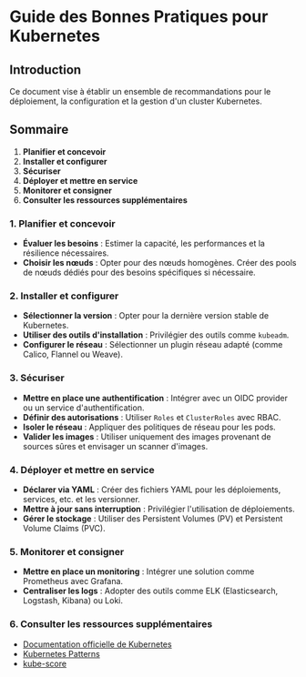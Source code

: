 # Guide des Bonnes Pratiques pour Kubernetes

## Introduction

Ce document vise à établir un ensemble de recommandations pour le déploiement, la configuration et la gestion d'un cluster Kubernetes.

## Sommaire
1. **Planifier et concevoir**
2. **Installer et configurer**
3. **Sécuriser**
4. **Déployer et mettre en service**
5. **Monitorer et consigner**
6. **Consulter les ressources supplémentaires**

### 1. Planifier et concevoir

- **Évaluer les besoins** : Estimer la capacité, les performances et la résilience nécessaires.
- **Choisir les nœuds** : Opter pour des nœuds homogènes. Créer des pools de nœuds dédiés pour des besoins spécifiques si nécessaire.

### 2. Installer et configurer

- **Sélectionner la version** : Opter pour la dernière version stable de Kubernetes.
- **Utiliser des outils d'installation** : Privilégier des outils comme `kubeadm`.
- **Configurer le réseau** : Sélectionner un plugin réseau adapté (comme Calico, Flannel ou Weave).

### 3. Sécuriser

- **Mettre en place une authentification** : Intégrer avec un OIDC provider ou un service d'authentification.
- **Définir des autorisations** : Utiliser `Roles` et `ClusterRoles` avec RBAC.
- **Isoler le réseau** : Appliquer des politiques de réseau pour les pods.
- **Valider les images** : Utiliser uniquement des images provenant de sources sûres et envisager un scanner d'images.

### 4. Déployer et mettre en service

- **Déclarer via YAML** : Créer des fichiers YAML pour les déploiements, services, etc. et les versionner.
- **Mettre à jour sans interruption** : Privilégier l'utilisation de déploiements.
- **Gérer le stockage** : Utiliser des Persistent Volumes (PV) et Persistent Volume Claims (PVC).

### 5. Monitorer et consigner

- **Mettre en place un monitoring** : Intégrer une solution comme Prometheus avec Grafana.
- **Centraliser les logs** : Adopter des outils comme ELK (Elasticsearch, Logstash, Kibana) ou Loki.

### 6. Consulter les ressources supplémentaires

- [Documentation officielle de Kubernetes](https://kubernetes.io/docs/)
- [Kubernetes Patterns](https://www.redhat.com/en/resources/kubernetes-patterns-ebook)
- [kube-score](https://kube-score.com/)


